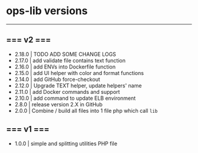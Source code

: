 # ops-lib versions

---
## === v2 ===
- 2.18.0 | TODO ADD SOME CHANGE LOGS
- 2.17.0 | add validate file contains text function
- 2.16.0 | add ENVs into Dockerfile function
- 2.15.0 | add UI helper with color and format functions
- 2.14.0 | add GitHub force-checkout
- 2.12.0 | Upgrade TEXT helper, update helpers' name
- 2.11.0 | add Docker commands and support
- 2.10.0 | add command to update ELB environment
- 2.8.0 | release version 2.X in GitHub
- 2.0.0 | Combine / build all files into 1 file php which call ``lib``
## === v1 ===
- 1.0.0 | simple and splitting utilities PHP file
